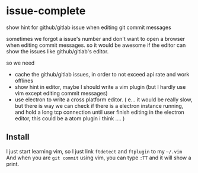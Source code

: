 # issue-complete
show hint for github/gitlab issue when editing git commit messages

sometimes we forgot a issue's number and don't want to open a browser when editing commit messages.
so it would be awesome if the editor can show the issues like github/gitlab's editor. 

so we need 
- cache the github/gitlab issues, in order to not exceed api rate and work offlines
- show hint in editor, maybe I should write a vim plugin (but I hardly use vim except editing commit messages)
- use electron to write a cross platform editor. ( e... it would be really slow, but there is way we can check if there is a electron instance running, and hold a long tcp connection until user finish editing in the electron editor, this could be a atom plugin i think .... )

## Install

I just start learning vim, so I just link `ftdetect` and `ftplugin` to my `~/.vim`
And when you are `git commit` using vim, you can type `:TT` and it will show a print.
